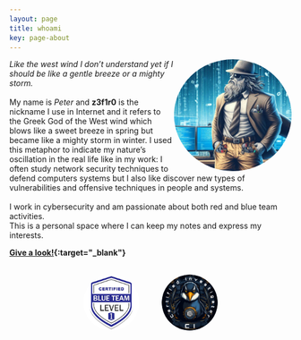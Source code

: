 ```yaml
---
layout: page
title: whoami
key: page-about
---
```


<!-- Right alignment! -->
<img align="right" width="210" height="200" src="assets/goddd.jpg" style="border-radius:50%;">

<div name="introduction">

<cite>Like the west wind I don’t understand yet if I should be like a gentle breeze or a mighty storm.</cite> 
<br><br>
My name is <i>Peter</i> and <b>z3f1r0</b> is the nickname I use in Internet and it refers to the Greek God of the West wind which blows like a sweet breeze in spring but became like a mighty storm in winter.
I used this metaphor to indicate my nature’s oscillation in the real life like in my work: I often study network security techniques to defend computers systems but I also like discover 
new types of vulnerabilities and offensive techniques in people and systems. 
<br><br>
I work in cybersecurity and am passionate about both red and blue team activities.
<br>
This is a personal space where I can keep my notes and express my interests. <br>
</div>

**[Give a look!](https://linktr.ee/z3f1r0){:target="_blank"}**

<script src="https://tryhackme.com/badge/519455"> </script>
<br>

<div style="display: flex; justify-content: center; align-items: center;">
  <img width="100" height="100" src="assets/btl1.png" style="border-radius:50%;margin-right:20px;">
  <img width="100" height="100" src="assets/csi-badge.png" style="border-radius:50%;margin-left:20px;">
</div>
